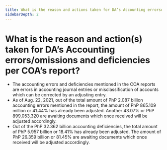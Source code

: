 ```yaml
---
title: What is the reason and actions taken for DA’s Accounting errorsomissions and deficiencies per COA’s report?
sidebarDepth: 2
---
```


# What is the reason and action(s) taken for DA’s Accounting errors/omissions and deficiencies per COA’s report?


 - The accounting errors and deficiencies mentioned in the COA reports are errors in accounting journal entries or misclassification of accounts which can be corrected by an adjusting entry. 
 - As of Aug. 22, 2021, out of the total amount of PhP 2.087 billion accounting errors mentioned in the report, the amount of  PhP 865.109 million or 41.44% has already been adjusted. Another 43.07% or PhP 899,053,320 are awaiting documents which once received will be adjusted accordingly.
 - Out of the PhP 32.362 billion accounting deficiencies, the total amount of PhP 5.957 billion or 18.41% has already been adjusted. The amount of PhP 26.359 billion or 81.45% are awaiting documents which once received will be adjusted accordingly.
